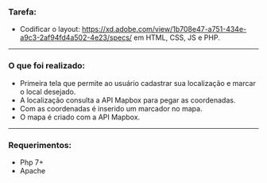 ### Tarefa:
- Codificar o layout: https://xd.adobe.com/view/1b708e47-a751-434e-a9c3-2af94fd4a502-4e23/specs/ em HTML, CSS, JS e PHP.

- - -

### O que foi realizado:
- Primeira tela que permite ao usuário cadastrar sua localização e marcar o local desejado.
- A localização consulta a API Mapbox para pegar as coordenadas.
- Com as coordenadas é inserido um marcador no mapa.
- O mapa é criado com a API Mapbox.

- - - 

### Requerimentos:
- Php 7+
- Apache

